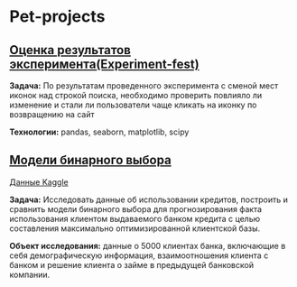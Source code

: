 # Pet-projects

## [Оценка результатов эксперимента(Experiment-fest)](https://nbviewer.jupyter.org/github/dmitriizakhar/pet-projects/blob/main/experiment.ipynb)

**Задача:** По результатам проведенного эксперимента с сменой мест иконок над строкой поиска, необходимо проверить повлияло ли изменение и стали ли пользователи чаще кликать на иконку по возвращению на сайт

**Технологии:** pandas, seaborn, matplotlib, scipy

## [Модели бинарного выбора](https://nbviewer.jupyter.org/github/dmitriizakhar/pet-projects/blob/main/binary-models.ipynb)
[Данные Kaggle](https://www.kaggle.com/pritech/bank-personal-loan-modellingthera-bank)

**Задача:** Исследовать данные об использовании кредитов, построить и сравнить модели бинарного выбора для прогнозирования факта использования клиентом выдаваемого банком кредита с целью составления максимально оптимизированной клиентской базы. 

**Объект исследования:** данные о 5000 клиентах банка, включающие в себя демографическую информация, взаимоотношения клиента с банком и решение клиента о займе в предыдущей банковской компании. 


